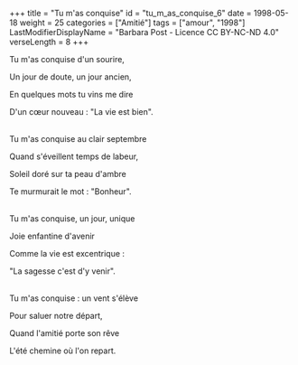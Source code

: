 +++
title = "Tu m'as conquise"
id = "tu_m_as_conquise_6"
date = 1998-05-18
weight = 25
categories = ["Amitié"]
tags = ["amour", "1998"]
LastModifierDisplayName = "Barbara Post - Licence CC BY-NC-ND 4.0"
verseLength = 8
+++

Tu m'as conquise d'un sourire,

Un jour de doute, un jour ancien,

En quelques mots tu vins me dire

D'un cœur nouveau : "La vie est bien".

 \
Tu m'as conquise au clair septembre

Quand s'éveillent temps de labeur,

Soleil doré sur ta peau d'ambre

Te murmurait le mot : "Bonheur".

 \
Tu m'as conquise, un jour, unique

Joie enfantine d'avenir

Comme la vie est excentrique :

"La sagesse c'est d'y venir".

 \
Tu m'as conquise : un vent s'élève

Pour saluer notre départ,

Quand l'amitié porte son rêve

L'été chemine où l'on repart.
